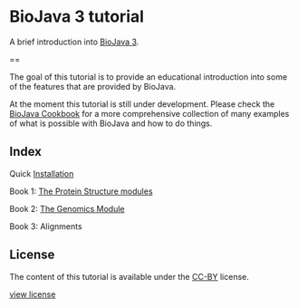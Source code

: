 BioJava 3 tutorial
=================

A brief introduction into [BioJava 3](https://github.com/biojava/biojava).

== 

The goal of this tutorial is to provide an educational introduction into some of the features that are provided by BioJava. 

At the moment this tutorial is still under development. Please check  the [BioJava Cookbook](http://biojava.org/wiki/BioJava:CookBook3.0) for a more comprehensive collection of many examples of what is possible with BioJava and how to do things.

## Index

Quick [Installation](installation.md)

Book 1: [The Protein Structure modules](structure/README.md)

Book 2: [The Genomics Module](genomics/README.md)

Book 3: Alignments


## License

The content of this tutorial is available under the [CC-BY](http://creativecommons.org/licenses/by/3.0/) license.

[view license](license.md)
